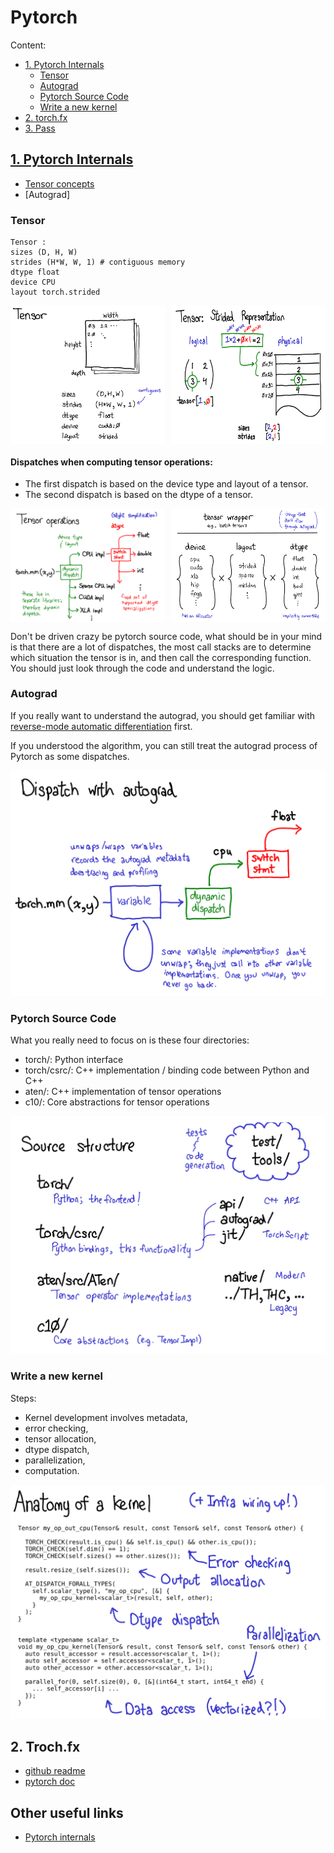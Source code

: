 # Pytorch

Content:
- [1. Pytorch Internals](#pytorch-internals)
    - [Tensor](#tensor)
    - [Autograd](#autograd)
    - [Pytorch Source Code](#pytorch-source-code)
    - [Write a new kernel](#write-a-new-kernel)
- [2. torch.fx](#trochfx)
- [3. Pass]()


## [1. Pytorch Internals](http://blog.ezyang.com/2019/05/pytorch-internals)
- [Tensor concepts](#tensor)
- [Autograd]


### Tensor

```
Tensor :
sizes (D, H, W)
strides (H*W, W, 1) # contiguous memory
dtype float
device CPU
layout torch.strided
```
<div style="display: flex; justify-content: space-between;">
    <img src="image-1.png" alt="alt text" style="width: 49%;">
    <img src="image-2.png" alt="alt text" style="width: 49%;">
</div>

#### Dispatches when computing tensor operations:

- The first dispatch is based on the device type and layout of a tensor.
- The second dispatch is based on the dtype of a tensor.

<div style="display: flex; justify-content: space-between;">
    <img src="image-3.png" alt="alt text" style="width: 49%;">
    <img src="image-4.png" alt="alt text" style="width: 49%;">
</div>

Don't be driven crazy be pytorch source code, what should be in your mind is that there are a lot of dispatches, the most call stacks are to determine which situation the tensor is in, and then call the corresponding function. You should just look through the code and understand the logic.

### Autograd

If you really want to understand the autograd, you should get familiar with [reverse-mode automatic differentiation](https://en.wikipedia.org/wiki/Automatic_differentiation#Reverse_accumulation) first.

If you understood the algorithm, you can still treat the autograd process of Pytorch as some dispatches.

![alt text](image-5.png)

### Pytorch Source Code

What you really need to focus on is these four directories:
- torch/: Python interface
- torch/csrc/: C++ implementation / binding code between Python and C++
- aten/: C++ implementation of tensor operations
- c10/: Core abstractions for tensor operations

![alt text](image-6.png)


### Write a new kernel

Steps:

- Kernel development involves metadata, 
- error checking, 
- tensor allocation, 
- dtype dispatch, 
- parallelization,
- computation.

![alt text](image-7.png)

## 2. Troch.fx

- [github readme](https://github.com/pytorch/pytorch/blob/main/torch/fx/README.md)
- [pytorch doc](https://pytorch.org/docs/stable/fx.html)

## Other useful links
- [Pytorch internals](https://www.kaggle.com/discussions/questions-and-answers/150725)
